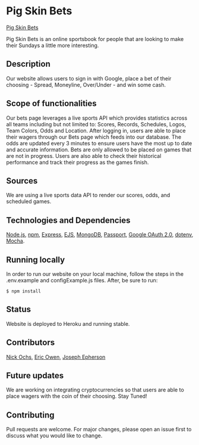 # Pig Skin Bets

[Pig Skin Bets](https://sleepy-harbor-60617.herokuapp.com/)

Pig Skin Bets is an online sportsbook for people that are looking to make their Sundays a little more interesting.

## Description

Our website allows users to sign in with Google, place a bet of their choosing - Spread, Moneyline, Over/Under - and win some cash.

## Scope of functionalities

Our bets page leverages a live sports API which provides statistics across all teams including but not limited to: Scores, Records, Schedules, Logos, Team Colors, Odds and Location. After logging in, users are able to place their wagers through our Bets page which feeds into our database. The odds are updated every 3 minutes to ensure users have the most up to date and accurate information. Bets are only allowed to be placed on games that are not in progress. Users are also able to check their historical performance and track their progress as the games finish.

## Sources

We are using a live sports data API to render our scores, odds, and scheduled games.

## Technologies and Dependencies

[Node.js](https://nodejs.org/en/), [npm](https://www.npmjs.com/), [Express](https://expressjs.com/), [EJS](https://ejs.co/), [MongoDB](https://www.mongodb.com/), [Passport](http://www.passportjs.org/), [Google OAuth 2.0](http://www.passportjs.org/packages/passport-google-oauth20/), [dotenv](https://www.npmjs.com/package/dotenv), [Mocha](https://mochajs.org/).

## Running locally

In order to run our website on your local machine, follow the steps in the .env.example and configExample.js files. After, be sure to run:

```
$ npm install
```

## Status

Website is deployed to Heroku and running stable.

## Contributors

[Nick Ochs](https://github.com/n-ochs),
[Eric Owen](https://github.com/eric-owen),
[Joseph Epherson](https://github.com/Joe-dev13)

## Future updates

We are working on integrating cryptocurrencies so that users are able to place wagers with the coin of their choosing. Stay Tuned!

## Contributing

Pull requests are welcome. For major changes, please open an issue first to discuss what you would like to change.
